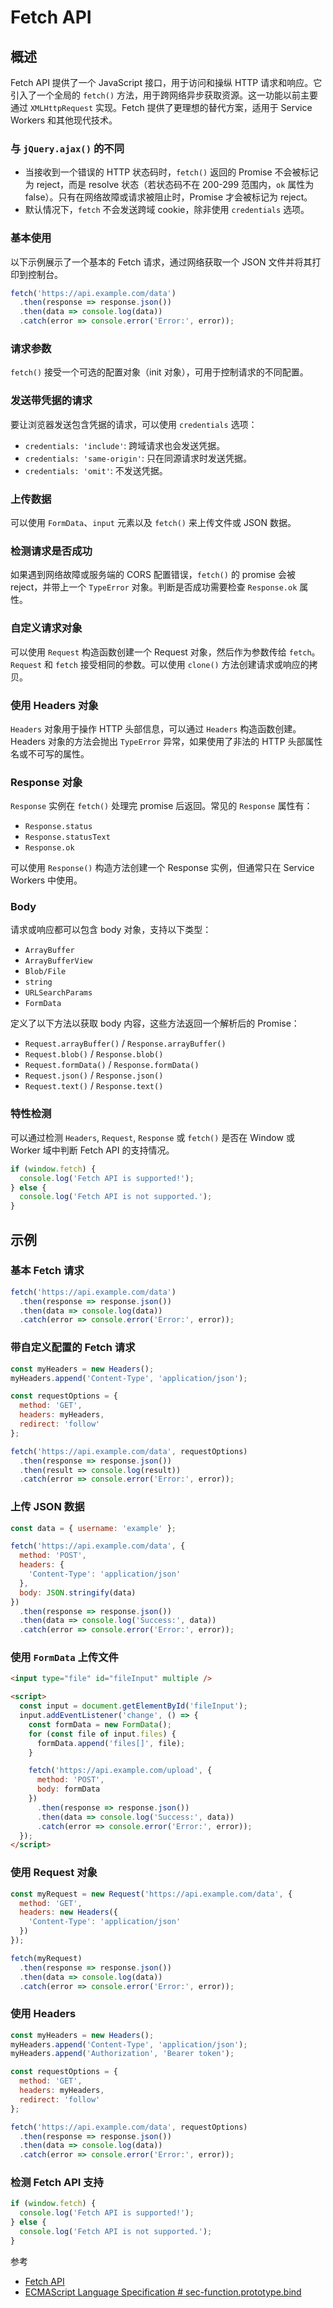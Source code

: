 # Fetch API

## 概述

Fetch API 提供了一个 JavaScript 接口，用于访问和操纵 HTTP 请求和响应。它引入了一个全局的 `fetch()` 方法，用于跨网络异步获取资源。这一功能以前主要通过 `XMLHttpRequest` 实现。Fetch 提供了更理想的替代方案，适用于 Service Workers 和其他现代技术。

### 与 `jQuery.ajax()` 的不同

- 当接收到一个错误的 HTTP 状态码时，`fetch()` 返回的 Promise 不会被标记为 reject，而是 resolve 状态（若状态码不在 200-299 范围内，`ok` 属性为 false）。只有在网络故障或请求被阻止时，Promise 才会被标记为 reject。
- 默认情况下，`fetch` 不会发送跨域 cookie，除非使用 `credentials` 选项。

### 基本使用

以下示例展示了一个基本的 Fetch 请求，通过网络获取一个 JSON 文件并将其打印到控制台。

```javascript
fetch('https://api.example.com/data')
  .then(response => response.json())
  .then(data => console.log(data))
  .catch(error => console.error('Error:', error));
```

### 请求参数

`fetch()` 接受一个可选的配置对象（init 对象），可用于控制请求的不同配置。

### 发送带凭据的请求

要让浏览器发送包含凭据的请求，可以使用 `credentials` 选项：

- `credentials: 'include'`: 跨域请求也会发送凭据。
- `credentials: 'same-origin'`: 只在同源请求时发送凭据。
- `credentials: 'omit'`: 不发送凭据。

### 上传数据

可以使用 `FormData`、`input` 元素以及 `fetch()` 来上传文件或 JSON 数据。

### 检测请求是否成功

如果遇到网络故障或服务端的 CORS 配置错误，`fetch()` 的 promise 会被 reject，并带上一个 `TypeError` 对象。判断是否成功需要检查 `Response.ok` 属性。

### 自定义请求对象

可以使用 `Request` 构造函数创建一个 Request 对象，然后作为参数传给 `fetch`。`Request` 和 `fetch` 接受相同的参数。可以使用 `clone()` 方法创建请求或响应的拷贝。

### 使用 Headers 对象

`Headers` 对象用于操作 HTTP 头部信息，可以通过 `Headers` 构造函数创建。Headers 对象的方法会抛出 `TypeError` 异常，如果使用了非法的 HTTP 头部属性名或不可写的属性。

### Response 对象

`Response` 实例在 `fetch()` 处理完 promise 后返回。常见的 `Response` 属性有：

- `Response.status`
- `Response.statusText`
- `Response.ok`

可以使用 `Response()` 构造方法创建一个 Response 实例，但通常只在 Service Workers 中使用。

### Body

请求或响应都可以包含 body 对象，支持以下类型：

- `ArrayBuffer`
- `ArrayBufferView`
- `Blob/File`
- `string`
- `URLSearchParams`
- `FormData`

定义了以下方法以获取 body 内容，这些方法返回一个解析后的 Promise：

- `Request.arrayBuffer()` / `Response.arrayBuffer()`
- `Request.blob()` / `Response.blob()`
- `Request.formData()` / `Response.formData()`
- `Request.json()` / `Response.json()`
- `Request.text()` / `Response.text()`

### 特性检测

可以通过检测 `Headers`, `Request`, `Response` 或 `fetch()` 是否在 Window 或 Worker 域中判断 Fetch API 的支持情况。

```javascript
if (window.fetch) {
  console.log('Fetch API is supported!');
} else {
  console.log('Fetch API is not supported.');
}
```

## 示例

### 基本 Fetch 请求

```javascript
fetch('https://api.example.com/data')
  .then(response => response.json())
  .then(data => console.log(data))
  .catch(error => console.error('Error:', error));
```

### 带自定义配置的 Fetch 请求

```javascript
const myHeaders = new Headers();
myHeaders.append('Content-Type', 'application/json');

const requestOptions = {
  method: 'GET',
  headers: myHeaders,
  redirect: 'follow'
};

fetch('https://api.example.com/data', requestOptions)
  .then(response => response.json())
  .then(result => console.log(result))
  .catch(error => console.error('Error:', error));
```

### 上传 JSON 数据

```javascript
const data = { username: 'example' };

fetch('https://api.example.com/data', {
  method: 'POST',
  headers: {
    'Content-Type': 'application/json'
  },
  body: JSON.stringify(data)
})
  .then(response => response.json())
  .then(data => console.log('Success:', data))
  .catch(error => console.error('Error:', error));
```

### 使用 `FormData` 上传文件

```html
<input type="file" id="fileInput" multiple />

<script>
  const input = document.getElementById('fileInput');
  input.addEventListener('change', () => {
    const formData = new FormData();
    for (const file of input.files) {
      formData.append('files[]', file);
    }

    fetch('https://api.example.com/upload', {
      method: 'POST',
      body: formData
    })
      .then(response => response.json())
      .then(data => console.log('Success:', data))
      .catch(error => console.error('Error:', error));
  });
</script>
```

### 使用 Request 对象

```javascript
const myRequest = new Request('https://api.example.com/data', {
  method: 'GET',
  headers: new Headers({
    'Content-Type': 'application/json'
  })
});

fetch(myRequest)
  .then(response => response.json())
  .then(data => console.log(data))
  .catch(error => console.error('Error:', error));
```

### 使用 Headers

```javascript
const myHeaders = new Headers();
myHeaders.append('Content-Type', 'application/json');
myHeaders.append('Authorization', 'Bearer token');

const requestOptions = {
  method: 'GET',
  headers: myHeaders,
  redirect: 'follow'
};

fetch('https://api.example.com/data', requestOptions)
  .then(response => response.json())
  .then(data => console.log(data))
  .catch(error => console.error('Error:', error));
```

### 检测 Fetch API 支持

```javascript
if (window.fetch) {
  console.log('Fetch API is supported!');
} else {
  console.log('Fetch API is not supported.');
}
```

参考

- [Fetch API](https://developer.mozilla.org/zh-CN/docs/Web/API/Fetch_API/Using_Fetch)
- [ECMAScript Language Specification # sec-function.prototype.bind](https://tc39.es/ecma262/#sec-function.prototype.bind)